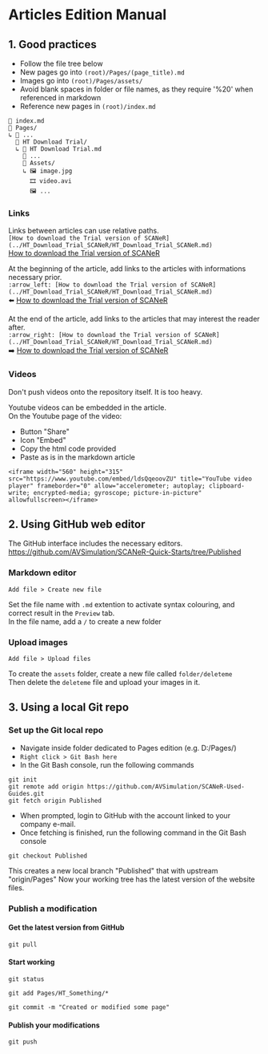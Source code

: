 # Articles Edition Manual

## 1. Good practices

* Follow the file tree below
* New pages go into ```(root)/Pages/(page_title).md```
* Images go into ```(root)/Pages/assets/```
* Avoid blank spaces in folder or file names, as they require '\%20' when referenced in markdown
* Reference new pages in ```(root)/index.md```
```
📄 index.md
📁 Pages/
↳ 📁 ...
  📁 HT Download Trial/
  ↳ 📄 HT Download Trial.md
    📄 ...
    📁 Assets/
    ↳ 🖼️ image.jpg
      🎞️ video.avi
      🖼️ ...
```

### Links

Links between articles can use relative paths.  
`[How to download the Trial version of SCANeR](../HT_Download_Trial_SCANeR/HT_Download_Trial_SCANeR.md)`  
[How to download the Trial version of SCANeR](./Pages/HT_Download_Trial_SCANeR/HT_Download_Trial_SCANeR.md)

At the beginning of the article, add links to the articles with informations necessary prior.  
`:arrow_left: [How to download the Trial version of SCANeR](../HT_Download_Trial_SCANeR/HT_Download_Trial_SCANeR.md)`  
:arrow_left: [How to download the Trial version of SCANeR](./Pages/HT_Download_Trial_SCANeR/HT_Download_Trial_SCANeR.md)

At the end of the article, add links to the articles that may interest the reader after.  
`:arrow_right: [How to download the Trial version of SCANeR](../HT_Download_Trial_SCANeR/HT_Download_Trial_SCANeR.md)`  
:arrow_right: [How to download the Trial version of SCANeR](./Pages/HT_Download_Trial_SCANeR/HT_Download_Trial_SCANeR.md)

### Videos

Don't push videos onto the repository itself. It is too heavy.

Youtube videos can be embedded in the article.  
On the Youtube page of the video:
* Button "Share"
* Icon "Embed"
* Copy the html code provided
* Paste as is in the markdown article

```<iframe width="560" height="315" src="https://www.youtube.com/embed/ldsQqeoovZU" title="YouTube video player" frameborder="0" allow="accelerometer; autoplay; clipboard-write; encrypted-media; gyroscope; picture-in-picture" allowfullscreen></iframe>```

## 2. Using GitHub web editor

The GitHub interface includes the necessary editors.  
https://github.com/AVSimulation/SCANeR-Quick-Starts/tree/Published

### Markdown editor

```Add file > Create new file```

Set the file name with ```.md``` extention to activate syntax colouring, and correct result in the ```Preview``` tab.  
In the file name, add a ```/``` to create a new folder

### Upload images

```Add file > Upload files```  

To create the ```assets``` folder, create a new file called ```folder/deleteme```  
Then delete the ```deleteme``` file and upload your images in it.

## 3. Using a local Git repo

### Set up the Git local repo

* Navigate inside folder dedicated to Pages edition (e.g. D:/Pages/)
* `Right click > Git Bash here`
* In the Git Bash console, run the following commands
```
git init
git remote add origin https://github.com/AVSimulation/SCANeR-Used-Guides.git
git fetch origin Published
```
* When prompted, login to GitHub with the account linked to your company e-mail.
* Once fetching is finished, run the following command in the Git Bash console
```
git checkout Published
```
This creates a new local branch "Published" that with upstream "origin/Pages"
Now your working tree has the latest version of the website files.

### Publish a modification

#### Get the latest version from GitHub

```
git pull
```

#### Start working
 
```
git status
```
```
git add Pages/HT_Something/*
```
```
git commit -m "Created or modified some page"
```

#### Publish your modifications

```
git push
```

